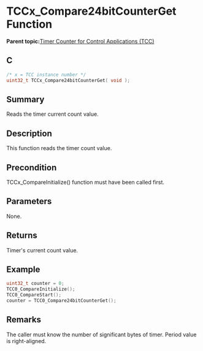 # TCCx\_Compare24bitCounterGet Function

**Parent topic:**[Timer Counter for Control Applications \(TCC\)](GUID-CCA150A8-2C66-40B2-9C35-D7F3473720AE.md)

## C

```c
/* x = TCC instance number */
uint32_t TCCx_Compare24bitCounterGet( void );
```

## Summary

Reads the timer current count value.

## Description

This function reads the timer count value.

## Precondition

TCCx\_CompareInitialize\(\) function must have been called first.

## Parameters

None.

## Returns

Timer's current count value.

## Example

```c
uint32_t counter = 0;
TCC0_CompareInitialize();
TCC0_CompareStart();
counter = TCC0_Compare24bitCounterGet();
```

## Remarks

The caller must know the number of significant bytes of timer. Period value is right-aligned.

